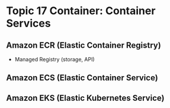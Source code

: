# Topic 17 Container: Container Services

## Amazon ECR (Elastic Container Registry)

* Managed Registry (storage, API)

## Amazon ECS (Elastic Container Service)

## Amazon EKS (Elastic Kubernetes Service)
